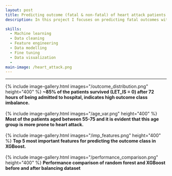 ```yaml
---
layout: post
title: Predicting outcome (fatal & non-fatal) of heart attack patients within 72 hours of hospital admission
description: In this project I focuses on predicting fatal outcomes within 72 hours of hospital admission in patients suffering from myocardial infarction (MI), commonly referred to as a heart attack. The objective is to discover patterns and risk factors associated with early mortality using machine learning model trained on clinical and diagnostic features. I used R programming language to analyze, visualize and train the model. Handeled dataset imbalance by using resampling technique (up-sampling & down-sampling). Random forest and XGBoost were implemented, XGBoost outperformed random forest and achieved 77.3%. It not only yields superior performance on imbalanced multiclass outcomes but also maintains consistency in identifying high-risk clinical indicators.

skills: 
  - Machine learning
  - Data cleaning
  - Feature engineering
  - Data modelling
  - Fine tuning
  - Data visualization
  - 
main-image: /heart_attack.png
---
```


---
{% include image-gallery.html images="/outcome_distribution.png" height="400" %}
**~85% of the patients survived (LET_IS = 0) after 72 hours of being admitted to hospital, indicates high outcome class imbalance.**  
<br>
{% include image-gallery.html images="/age_var.png" height="400" %}
**Most of the patients aged between 55-75 and it is evident that this age group is more prone to heart attack.**   
<br>
{% include image-gallery.html images="/imp_features.png" height="400" %}
**Top 5 most important features for predicting the outcome class in XGBoost.**  
<br>
{% include image-gallery.html images="/performance_comparison.png" height="400" %}
**Performance comparison of random forest and XGBoost before and after balancing dataset**   
<br>

